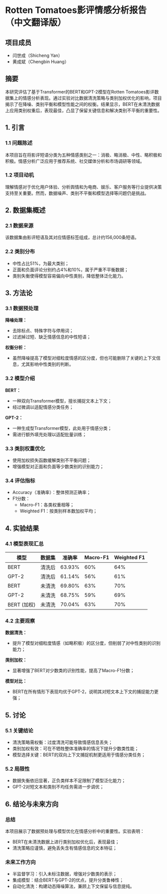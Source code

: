
# Rotten Tomatoes影评情感分析报告（中文翻译版）

## 项目成员
- 闫世成（Shicheng Yan）
- 黄成斌（Chengbin Huang）

## 摘要
本研究评估了基于Transformer的BERT和GPT-2模型在Rotten Tomatoes影评数据集上的情感分析表现。通过实验对比数据清洗策略与类别加权优化的影响，项目揭示了在降噪、类别平衡和模型性能之间的权衡。结果显示，BERT在未清洗数据上应用类别权重后，表现最佳，凸显了保留关键信息和解决类别不平衡的重要性。

## 1. 引言

### 1.1 问题陈述
本项目旨在将影评短语分类为五种情感类别之一：消极、略消极、中性、略积极和积极。情感分析广泛应用于推荐系统、社交媒体分析和市场调研等领域。

### 1.2 项目动机
理解情感对于优化用户体验、分析舆情和为电商、娱乐、客户服务等行业提供决策支持至关重要。然而，数据噪声、类别不平衡和模型选择等问题仍是挑战。

## 2. 数据集概述

### 2.1 数据来源
该数据集由影评短语及其对应情感标签组成，总计约156,000条短语。

### 2.2 类别分布
- 中性占比51%，为最大类别；
- 正面和负面评论分别约占4%和10%，属于严重不平衡数据；
- 类别失衡使得模型容易偏向中性类别，降低整体泛化能力。

## 3. 方法论

### 3.1 数据预处理
**降噪处理：**
- 去除标点、特殊字符与停用词；
- 过滤掉过短、缺乏情感信息的中性短语；

**权衡分析：**
- 虽然降噪提高了模型对细粒度情感的区分度，但也可能删除了关键的上下文信息，尤其影响中性类别的判断。

### 3.2 模型介绍
**BERT：**
- 一种双向Transformer模型，擅长捕捉文本上下文；
- 经过微调以适配情感分类任务；

**GPT-2：**
- 一种生成型Transformer模型，此处用于情感分类；
- 需进行额外填充处理以适配批量训练；

### 3.3 类别权重优化
- 使用加权损失函数缓解类别不平衡问题；
- 增强模型对正面和负面等少数类别的识别能力；

### 3.4 评估指标
- Accuracy（准确率）：整体预测正确率；
- F1分数：
  - Macro-F1：各类权重相等；
  - Weighted F1：按类别样本数加权平均；

## 4. 实验结果

### 4.1 模型表现汇总

| 模型 | 数据集 | 准确率 | Macro-F1 | Weighted F1 |
|------|--------|--------|-----------|--------------|
| BERT | 清洗后 | 63.93% | 60%       | 64%          |
| GPT-2 | 清洗后 | 61.14% | 56%       | 61%          |
| BERT | 未清洗 | 69.80% | 63%       | 70%          |
| GPT-2 | 未清洗 | 68.75% | 59%       | 69%          |
| BERT (加权) | 未清洗 | 70.04% | 63%       | 70%          |

### 4.2 主要观察

**数据清洗：**
- 提升了模型对细粒度情感（如略积极）的区分度，但削弱了对中性类别的识别能力；

**类别加权：**
- 显著增强了BERT对少数类的识别性能，提高了Macro-F1分数；

**模型对比：**
- BERT在所有情形下表现均优于GPT-2，说明其对短文本上下文的捕捉能力更强；

## 5. 讨论

### 5.1 关键结论
- 清洗策略需权衡：过度清洗可能导致情感信息丢失；
- 类别加权有效：可在不牺牲整体准确率的情况下提升少数类性能；
- 模型选择关键：BERT的双向上下文捕捉机制更适用于情感分类任务；

### 5.2 局限性
- 数据失衡依旧显著，正负类样本不足限制了模型泛化能力；
- GPT-2对短文本和类别不均任务需进一步调优；

## 6. 结论与未来方向

### 总结
本项目展示了数据预处理与模型优化在情感分析中的重要性。实验表明：
- BERT在未清洗数据上进行类别加权优化后，表现最佳；
- 清洗策略应谨慎，避免丢失含有情感信息的文本特征；

### 未来工作方向
- 半监督学习：引入未标注数据，增强对少数类的表示；
- 集成模型：结合BERT与GPT-2的优点，提升分类鲁棒性；
- 自动化清洗：构建动态降噪算法，兼顾上下文保留与信息提纯。
